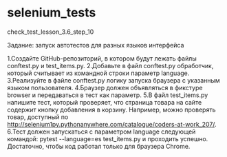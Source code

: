 # selenium_tests
check_test_lesson_3.6_step_10


Задание: запуск автотестов для разных языков интерфейса

1.Создайте GitHub-репозиторий, в котором будут лежать файлы conftest.py и test_items.py.
2.Добавьте в файл conftest.py обработчик, который считывает из командной строки параметр language.
3.Реализуйте в файле conftest.py логику запуска браузера с указанным языком пользователя. 
4.Браузер должен объявляться в фикстуре browser и передаваться в тест как параметр.
5.В файл test_items.py напишите тест, который проверяет, что страница товара на сайте содержит кнопку добавления в корзину.
Например, можно проверять товар, доступный по http://selenium1py.pythonanywhere.com/catalogue/coders-at-work_207/.
6.Тест должен запускаться с параметром language следующей командой:
pytest --language=es test_items.py
и проходить успешно. Достаточно, чтобы код работал только для браузера Сhrome.

